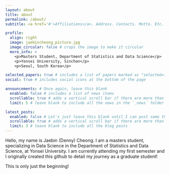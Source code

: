 ```yaml
---
layout: about
title: about
permalink: /about/
subtitle: <a href='#'>Affiliations</a>. Address. Contacts. Motto. Etc.

profile:
  align: right
  image: jaebincheong_picture.jpg
  image_circular: false # crops the image to make it circular
  more_info: >
    <p>Masters Student, Department of Statistics and Data Science</p>
    <p>Yonsei University, Sinchon</p>
    <p>Seoul, South Korea</p>

selected_papers: true # includes a list of papers marked as "selected={true}"
social: true # includes social icons at the bottom of the page

announcements: # Once again, leave this blank
  enabled: false # includes a list of news items
  scrollable: true # adds a vertical scroll bar if there are more than 3 news items
  limit: 5 # leave blank to include all the news in the `_news` folder

latest_posts:
  enabled: false # Let's just leave this blank until I can post some things in the blog.
  scrollable: true # adds a vertical scroll bar if there are more than 3 new posts items
  limit: 3 # leave blank to include all the blog posts
---
```


Hello, my name is Jaebin (Denny) Cheong. I am a masters student, specializing in Data Science in the Department of Statistics and Data Science, at Yonsei University. I am currently attending my first semester and I originally created this github to detail my journey as a graduate student!

This is only just the beginning!
